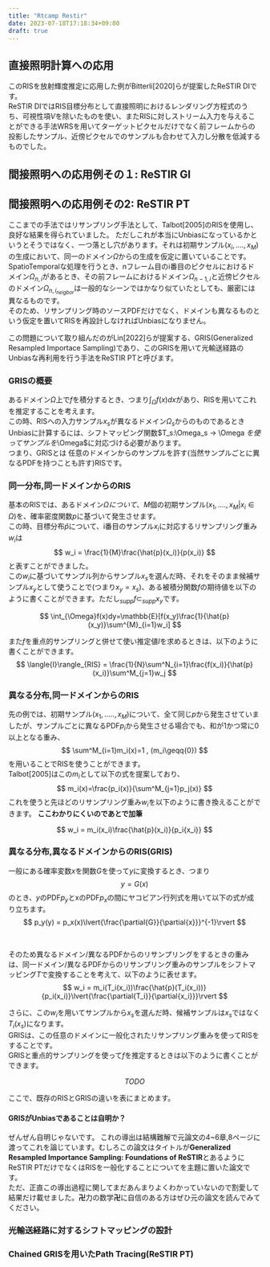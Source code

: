 ```yaml
---
title: "Rtcamp Restir"
date: 2023-07-18T17:18:34+09:00
draft: true
---
```


## 直接照明計算への応用
このRISを放射輝度推定に応用した例がBitterli[2020]らが提案したReSTIR DIです。  
ReSTIR DIではRIS目標分布として直接照明におけるレンダリング方程式のうち、可視性項$V$を除いたものを使い、またRISに対しストリーム入力を与えることができる手法WRSを用いてターゲットピクセルだけでなく前フレームからの投影したサンプル、近傍ピクセルでのサンプルも合わせて入力し分散を低減するものでした。  


## 間接照明への応用例その１: ReSTIR GI

## 間接照明への応用例その2: ReSTIR PT
ここまでの手法ではリサンプリング手法として、Talbot[2005]のRISを使用し、良好な結果を得られていました。  ただしこれが本当にUnbiasになっているかというとそうではなく、一つ落とし穴があります。それは初期サンプル$(x_i,....,x_M)$の生成において、同一のドメイン$\Omega$からの生成を仮定に置いていることです。  
SpatioTemporalな処理を行うとき、nフレーム目のi番目のピクセルにおけるドメイン$\Omega_{n,i}$があるとき、その前フレームにおけるドメイン$\Omega_{n-1,i}$と近傍ピクセルのドメイン$\Omega_{n, i_{neigbor}}$は一般的なシーンではかなり似ていたとしても、厳密には異なるものです。  
そのため、リサンプリング時のソースPDFだけでなく、ドメインも異なるものという仮定を置いてRISを再設計しなければUnbiasになりません。  

この問題について取り組んだのがLin[2022]らが提案する、GRIS(Generalized Resampled Importace Sampling)であり、このGRISを用いて光輸送経路のUnbiasな再利用を行う手法をReSTIR PTと呼びます。

### GRISの概要
あるドメイン$\Omega$上で$f$を積分するとき、つまり$\int_{\Omega}f(x)dx$があり、RISを用いてこれを推定することを考えます。  
この時、RISへの入力サンプル$x_s$が異なるドメイン$\Omega_s$からのものであるときUnbiasに計算するには、シフトマッピング関数$T_s:\Omega_s → \Omega $を使ってサンプルを$\Omega$に対応づける必要があります。  
つまり、GRISとは 任意のドメインからのサンプルを許す(当然サンプルごとに異なるPDFを持つことも許す)RISです。  

### 同一分布,同一ドメインからのRIS
基本のRISでは、あるドメイン${\Omega}について、$$M$個の初期サンプル${(x_1, ...., x_M | x_i \in \Omega)}$を、確率密度関数${p}$に基づいて発生させます。  
この時、目標分布$\hat{p}$について、i番目のサンプル$x_i$に対応するリサンプリング重み$w_i$は
$$
w_i = \frac{1}{M}\frac{\hat{p}(x_i)}{p(x_i)}
$$
と表すことができました。  
この$w_i$に基づいてサンプル列からサンプル$x_s$を選んだ時、それをそのまま候補サンプル$x_y$として使うことで(つまり$x_y=x_s$)、ある被積分関数$f$の期待値を以下のように書くことができます。ただし$_{supp}f \subset _{supp}x_y$です。

$$
\int_{\Omega}f(x)dy=\mathbb{E}[f(x_y)\frac{1}{\hat{p}(x_y)}\sum^{M}_{i=1}w_i]
$$

また$f$を重点的サンプリングと併せて使い推定値$I$を求めるときは、以下のように書くことができます。
$$
\langle{I}\rangle_{RIS} = \frac{1}{N}\sum^N_{i=1}\frac{f(x_i)}{\hat{p}(x_i)}\sum^M_{j=1}w_j
$$


### 異なる分布,同一ドメインからのRIS
先の例では、初期サンプル$(x_1,.....,x_M)$について、全て同じ$p$から発生させていましたが、サンプルごとに異なるPDF$p_i$から発生させる場合でも、和が1かつ常に0以上となる重み、
$$
\sum^M_{i=1}m_i(x)=1 , (m_i\geqq{0})
$$
を用いることでRISを使うことができます。  
Talbot[2005]はこの$m_i$として以下の式を提案しており、
$$
m_i(x)=\frac{p_i(x)}{\sum^M_{j=1}p_j(x)}
$$
これを使うと先ほどのリサンプリング重み$w_i$を以下のように書き換えることができます。
**ここわかりにくいのであとで加筆**

$$
w_i = m_i(x_i)\frac{\hat{p}(x_i)}{p_i{x_i}} 
$$

### 異なる分布,異なるドメインからのRIS(GRIS)


一般にある確率変数$x$を関数$G$を使って$y$に変換するとき、つまり
$$
y = G(x)
$$
のとき、$y$のPDF$p_y$とxのPDF$p_x$の間にヤコビアン行列式を用いて以下の式が成り立ちます。
$$
p_y(y) = p_x(x)\lvert{\frac{\partial{G}}{\partial{x}}}^{-1}\rvert
$$

<br>

そのため異なるドメイン/異なるPDFからのリサンプリングをするときの重みは、同一ドメイン/異なるPDFからのリサンプリング重みのサンプルをシフトマッピング$T$で変換することを考えて、以下のように表せます。
$$
w_i = m_i(T_i(x_i))\frac{\hat{p}(T_i(x_i))}{p_i(x_i)}\lvert{\frac{\partial{T_i}}{\partial{x_i}}}\rvert
$$

さらに、この$w_i$を用いてサンプルから$x_s$を選んだ時、候補サンプルは$x_s$ではなく$T_i(x_s)$になります。  
GRISは、この任意のドメインに一般化されたリサンプリング重みを使ってRISをすることです。  
GRISと重点的サンプリングを使って$f$を推定するときは以下のように書くことができます。

$$
TODO
$$

ここで、既存のRISとGRISの違いを表にまとめます。

#### GRISがUnbiasであることは自明か？
ぜんぜん自明じゃないです。
これの導出は結構難解で元論文の4~6章,8ページに渡ってこれを論じています。むしろこの論文はタイトルが**Generalized Resampled Importance Sampling: Foundations of ReSTIR**とあるようにReSTIR PTだけでなくはRISを一般化することについてを主題に置いた論文です。  
ただ、正直この導出過程に関してまだあんまりよくわかっていないので割愛して結果だけ載せました。**卍**力の数学**卍**に自信のある方はぜひ元の論文を読んでみてください。  

### 光輸送経路に対するシフトマッピングの設計

### Chained GRISを用いたPath Tracing(ReSTIR PT)
